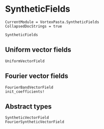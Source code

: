 # SyntheticFields

```@meta
CurrentModule = VortexPasta.SyntheticFields
CollapsedDocStrings = true
```

```@docs
SyntheticFields
```

## Uniform vector fields

```@docs
UniformVectorField
```

## Fourier vector fields

```docs
FourierBandVectorField
init_coefficients!
```

## Abstract types

```@docs
SyntheticVectorField
FourierSyntheticVectorField
```
